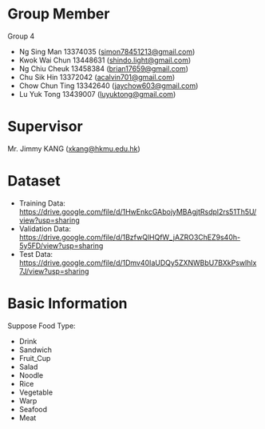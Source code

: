 # Group Member
Group 4
- Ng Sing Man 13374035 (simon78451213@gmail.com)
- Kwok Wai Chun 13448631 (shindo.light@gmail.com)
- Ng Chiu Cheuk 13458384 (brian17659@gmail.com)
- Chu Sik Hin 13372042 (acalvin701@gmail.com)
- Chow Chun Ting 13342640 (jaychow603@gmail.com)
- Lu Yuk Tong 13439007 (luyuktong@gmail.com)

# Supervisor
Mr. Jimmy KANG (xkang@hkmu.edu.hk)

# Dataset
- Training Data: https://drive.google.com/file/d/1HwEnkcGAbojyMBAgjtRsdpl2rs51Th5U/view?usp=sharing
- Validation Data: https://drive.google.com/file/d/1BzfwQlHQfW_jAZRO3ChEZ9s40h-5y5FD/view?usp=sharing
- Test Data: https://drive.google.com/file/d/1Dmv40IaUDQy5ZXNWBbU7BXkPswlhlx7J/view?usp=sharing

# Basic Information
Suppose Food Type: 
- Drink
- Sandwich
- Fruit_Cup
- Salad
- Noodle
- Rice
- Vegetable
- Warp
- Seafood
- Meat
